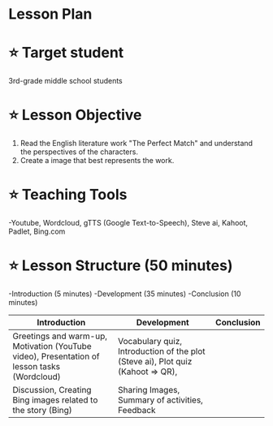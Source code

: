 # Lesson Plan

# ⭐ Target student
3rd-grade middle school students

# ⭐ Lesson Objective
1. Read the English literature work "The Perfect Match" and understand the perspectives of the characters.
2. Create a image that best represents the work.

# ⭐ Teaching Tools
-Youtube, Wordcloud, gTTS (Google Text-to-Speech), Steve ai, Kahoot, Padlet, Bing.com

# ⭐ Lesson Structure (50 minutes)
-Introduction (5 minutes)
-Development (35 minutes)
-Conclusion (10 minutes)

| Introduction | Development | Conclusion |
| ------------ | ----------- | ---------- |
| Greetings and warm-up, Motivation (YouTube video), Presentation of lesson tasks (Wordcloud) | Vocabulary quiz, Introduction of the plot (Steve ai), Plot quiz (Kahoot => QR),
Discussion, Creating Bing images related to the story (Bing) | Sharing Images, Summary of activities, Feedback
